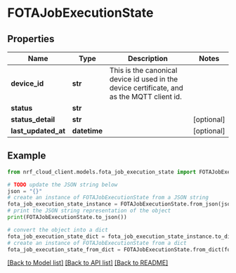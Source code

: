 # FOTAJobExecutionState


## Properties

Name | Type | Description | Notes
------------ | ------------- | ------------- | -------------
**device_id** | **str** | This is the canonical device id used in the device certificate, and as the MQTT client id. | 
**status** | **str** |  | 
**status_detail** | **str** |  | [optional] 
**last_updated_at** | **datetime** |  | [optional] 

## Example

```python
from nrf_cloud_client.models.fota_job_execution_state import FOTAJobExecutionState

# TODO update the JSON string below
json = "{}"
# create an instance of FOTAJobExecutionState from a JSON string
fota_job_execution_state_instance = FOTAJobExecutionState.from_json(json)
# print the JSON string representation of the object
print(FOTAJobExecutionState.to_json())

# convert the object into a dict
fota_job_execution_state_dict = fota_job_execution_state_instance.to_dict()
# create an instance of FOTAJobExecutionState from a dict
fota_job_execution_state_from_dict = FOTAJobExecutionState.from_dict(fota_job_execution_state_dict)
```
[[Back to Model list]](../README.md#documentation-for-models) [[Back to API list]](../README.md#documentation-for-api-endpoints) [[Back to README]](../README.md)


